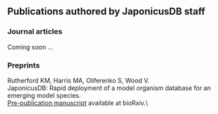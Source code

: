 ## Publications authored by JaponicusDB staff

### Journal articles

Coming soon ...

### Preprints 

Rutherford KM, Harris MA, Oliferenko S, Wood V.\
JaponicusDB: Rapid deployment of a model organism database for an emerging model species.\
[Pre-publication manuscript](https://www.biorxiv.org/content/10.1101/2021.09.23.461587v1) available at bioRxiv.\
